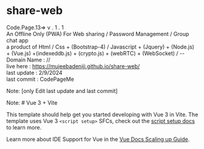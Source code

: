 # share-web
Code.Page.13=> v . 1 . 1 <br>
An Offline Only (PWA) For Web sharing / Password Management / Group chat app <br>
a product of Html / Css + (Bootstrap-4) / Javascript + (Jquery) + (Node.js) + (Vue.js) +(indexeddb.js) + 
(crypto.js) + (webRTC) + (WebSocket) / -- <br>
Domain Name : // <br>
live here : https://mujeebadeniji.github.io/share-web/ <br>
last update : 2/9/2024 <br> 
last commit : CodePageMe <br>

Note: [only Edit last update and last commit]





























Note: # Vue 3 + Vite


This template should help get you started developing with Vue 3 in Vite. The template uses Vue 3 `<script setup>` SFCs, check out the [script setup docs](https://v3.vuejs.org/api/sfc-script-setup.html#sfc-script-setup) to learn more.

Learn more about IDE Support for Vue in the [Vue Docs Scaling up Guide](https://vuejs.org/guide/scaling-up/tooling.html#ide-support).

